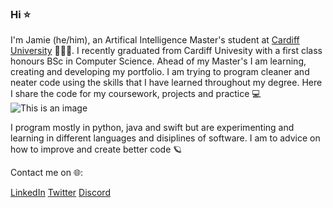 ### Hi ⭐️

I'm Jamie (he/him), an Artifical Intelligence Master's student at [Cardiff University](https://www.cardiff.ac.uk/computer-science/) 👨🏻‍💻. I recently graduated from Cardiff Univesity with a first class honours BSc in Computer Science. Ahead of my Master's I am learning, creating and developing my portfolio. I am trying to program cleaner and neater code using the skills that I have learned throughout my degree. Here I share the code for my coursework, projects and practice 💻 ![This is an image](https://media-exp1.licdn.com/dms/image/C5603AQHltoec108gtQ/profile-displayphoto-shrink_400_400/0/1656778958437?e=1667433600&v=beta&t=NWVAZWVYxg9m_mXArQrI1-q1wppfM9SwnBKkJmw4nPU)

I program mostly in python, java and swift but are experimenting and learning in different languages and disiplines of software. I am to advice on how to improve and create better code 🪐

Contact me on 🌐:

[LinkedIn](https://www.linkedin.com/in/jamesgc/)
[Twitter](https://twitter.com/jamiegclarke1)
[Discord](http://discordapp.com/users/262770770143477760)

